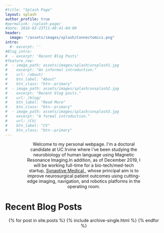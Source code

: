 ```yaml
---
#title: "Splash Page"
layout: splash
author_profile: true
#permalink: /splash-page/
#date: 2016-03-23T11:48:41-04:00
header:
  image: "/assets/images/splash/Connectomics.png"
intro:
  #- excerpt: ''
#Blog_intro:
#  - excerpt: 'Recent Blog Posts'
#feature_row:
#  - image_path: assets/images/splash/unsplash1.jpg
#    excerpt: "An informal introduction."
#    url: /about/
#    btn_label: "About"
#    btn_class: "btn--primary"
#  - image_path: assets/images/splash/unsplash2.jpg
#    excerpt: "Recent blog posts."
#    url: /blog/
#    btn_label: "Read More"
#    btn_class: "btn--primary"
#  - image_path: assets/images/splash/unsplash3.jpg
#    excerpt: "A formal introduction."
#    url: /CV/
#    btn_label: "CV"
#    btn_class: "btn--primary"
---
```


<!-- {% include feature_row id="intro" type="center" %} -->
<!-- <div style="text-align: justify"> -->
<style> .indented { padding-left: 50pt; padding-right: 50pt; } </style>

<div style="text-align:center">
<div class="indented">
<p>
Welcome to my personal webpage. I'm a doctoral candidate at UC Irvine where i've been studying the neurobiology of human language using Magnetic Resonance Imaging.In addition, as of December 2019, I will be working full-time for a bio-tech/med-tech startup, <a href="https://www.synaptivemedical.com/" target="_blank"> Synaptive Medical </a>, whose principal aim is to improve neurosurgical patient outcomes using cutting-edge imaging, navigation, and robotics platforms in the operating room.
</p>
</div>

<div style="text-align:left">
<H1> Recent Blog Posts </H1>
</div>

<!-- {% include feature_row id="Blog_intro" type="center" %} -->

{% for post in site.posts %}
    {% include archive-single.html %}
{% endfor %}

<!-- {% include feature_row id="feature_row" type="left" %}
{% include feature_row id="feature_row2" type="right" %}
{% include feature_row id="feature_row3" type="left" %} -->
